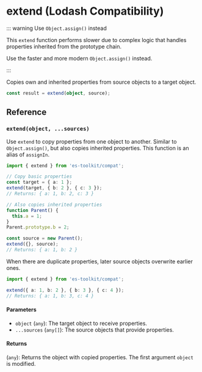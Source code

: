 # extend (Lodash Compatibility)

::: warning Use `Object.assign()` instead

This `extend` function performs slower due to complex logic that handles properties inherited from the prototype chain.

Use the faster and more modern `Object.assign()` instead.

:::

Copies own and inherited properties from source objects to a target object.

```typescript
const result = extend(object, source);
```

## Reference

### `extend(object, ...sources)`

Use `extend` to copy properties from one object to another. Similar to `Object.assign()`, but also copies inherited properties. This function is an alias of `assignIn`.

```typescript
import { extend } from 'es-toolkit/compat';

// Copy basic properties
const target = { a: 1 };
extend(target, { b: 2 }, { c: 3 });
// Returns: { a: 1, b: 2, c: 3 }

// Also copies inherited properties
function Parent() {
  this.a = 1;
}
Parent.prototype.b = 2;

const source = new Parent();
extend({}, source);
// Returns: { a: 1, b: 2 }
```

When there are duplicate properties, later source objects overwrite earlier ones.

```typescript
import { extend } from 'es-toolkit/compat';

extend({ a: 1, b: 2 }, { b: 3 }, { c: 4 });
// Returns: { a: 1, b: 3, c: 4 }
```

#### Parameters

- `object` (`any`): The target object to receive properties.
- `...sources` (`any[]`): The source objects that provide properties.

#### Returns

(`any`): Returns the object with copied properties. The first argument `object` is modified.
